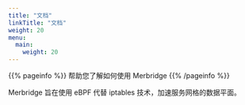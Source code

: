 ```yaml
---
title: "文档"
linkTitle: "文档"
weight: 20
menu:
  main:
    weight: 20
---
```


{{% pageinfo %}}
帮助您了解如何使用 Merbridge
{{% /pageinfo %}}

Merbridge 旨在使用 eBPF 代替 iptables 技术，加速服务网格的数据平面。
